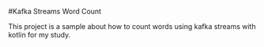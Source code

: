 #Kafka Streams Word Count

This project is a sample about how to count words using kafka streams with kotlin for my study.

